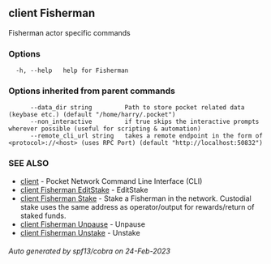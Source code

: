 ## client Fisherman

Fisherman actor specific commands

### Options

```
  -h, --help   help for Fisherman
```

### Options inherited from parent commands

```
      --data_dir string         Path to store pocket related data (keybase etc.) (default "/home/harry/.pocket")
      --non_interactive         if true skips the interactive prompts wherever possible (useful for scripting & automation)
      --remote_cli_url string   takes a remote endpoint in the form of <protocol>://<host> (uses RPC Port) (default "http://localhost:50832")
```

### SEE ALSO

* [client](client.md)	 - Pocket Network Command Line Interface (CLI)
* [client Fisherman EditStake](client_Fisherman_EditStake.md)	 - EditStake <fromAddr> <amount> <relayChainIDs> <serviceURI>
* [client Fisherman Stake](client_Fisherman_Stake.md)	 - Stake a Fisherman in the network. Custodial stake uses the same address as operator/output for rewards/return of staked funds.
* [client Fisherman Unpause](client_Fisherman_Unpause.md)	 - Unpause <fromAddr>
* [client Fisherman Unstake](client_Fisherman_Unstake.md)	 - Unstake <fromAddr>

###### Auto generated by spf13/cobra on 24-Feb-2023
